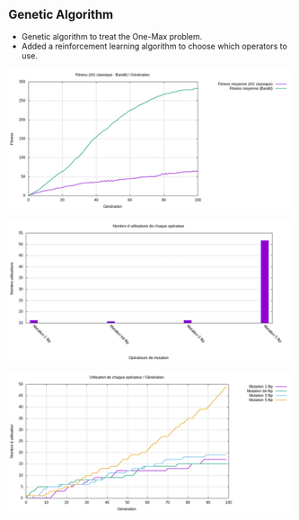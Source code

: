 ## Genetic Algorithm
  - Genetic algorithm to treat the One-Max problem.
  - Added a reinforcement learning algorithm to choose which operators to use.

![Fitness min, moy, max / génération](curve_fitness.png)

![utilisation de chaque opérateurn](histogrammeOp.png)

![utilisation de chaque opérateurn](utilsation_op.png)

